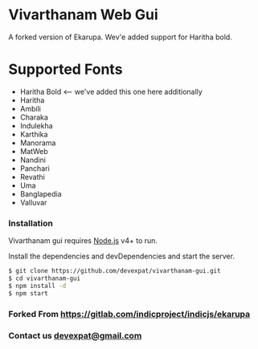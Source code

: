 # Vivarthanam Web Gui

A forked version of Ekarupa. Wev'e added support for Haritha bold. 

# Supported Fonts

  - Haritha Bold <-- we've added this one here additionally
  - Haritha
  - Ambili
  - Charaka
  - Indulekha
  - Karthika
  - Manorama
  - MatWeb
  - Nandini
  - Panchari
  - Revathi
  - Uma
  - Banglapedia
  - Valluvar

### Installation

Vivarthanam gui requires [Node.js](https://nodejs.org/) v4+ to run.

Install the dependencies and devDependencies and start the server.

```sh
$ git clone https://github.com/devexpat/vivarthanam-gui.git
$ cd vivarthanam-gui
$ npm install -d
$ npm start
```

### Forked From https://gitlab.com/indicproject/indicjs/ekarupa


### Contact us devexpat@gmail.com
